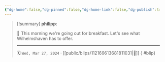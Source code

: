 ```yaml
---
{"dg-home":false,"dg-pinned":false,"dg-home-link":false,"dg-publish":true,"tags":["dgblip"],"disabled rules":["yaml-title","yaml-title-alias","file-name-heading"],"title":"philipp on mastodon @ 2024-03-27","created-date":"2024-03-27T08:04:58","id":112166613681811020,"updated-date":"2025-05-02T08:50:43","dg-path":"blips/112166613681811031.md","permalink":"/blips/112166613681811031/","dgPassFrontmatter":true}
---
```


> [!summary] **philipp**:
>
> 🥐 This morning we're going out for breakfast. Let's see what Wilhelmshaven has to offer.
> - - -
>
> 🗓️ `Wed, Mar 27, 2024` · [[public/blips/112166613681811031\|🔗]]
{ #blip}

